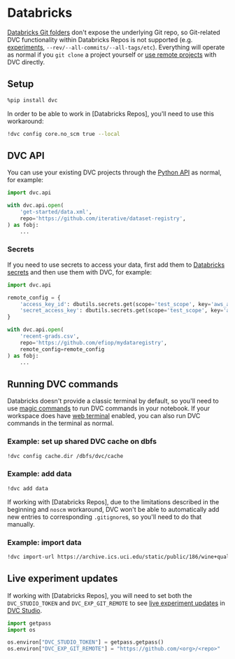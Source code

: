 # Databricks

[Databricks Git folders] don't expose the underlying Git repo, so Git-related
DVC functionality within Databricks Repos is not supported (e.g. [experiments],
`--rev/--all-commits/--all-tags/etc`). Everything will operate as normal if you
`git clone` a project yourself or [use remote projects](#dvc-api) with DVC
directly.

## Setup

```bash
%pip install dvc
```

In order to be able to work in [Databricks Repos], you'll need to use this
workaround:

```bash
!dvc config core.no_scm true --local
```

## DVC API

You can use your existing DVC projects through the [Python API] as normal, for
example:

```python
import dvc.api

with dvc.api.open(
    'get-started/data.xml',
    repo='https://github.com/iterative/dataset-registry',
) as fobj:
    ...
```

### Secrets

If you need to use secrets to access your data, first add them to [Databricks
secrets] and then use them with DVC, for example:

```python
import dvc.api

remote_config = {
    'access_key_id': dbutils.secrets.get(scope='test_scope', key='aws_access_key_id'),
    'secret_access_key': dbutils.secrets.get(scope='test_scope', key='aws_secret_access_key'),
}

with dvc.api.open(
    'recent-grads.csv',
    repo='https://github.com/efiop/mydataregistry',
    remote_config=remote_config
) as fobj:
    ...
```

## Running DVC commands

Databricks doesn't provide a classic terminal by default, so you'll need to use
[magic commands] to run DVC commands in your notebook. If your workspace does
have [web terminal] enabled, you can also run DVC commands in the terminal as
normal.

### Example: set up shared DVC cache on dbfs

```bash
!dvc config cache.dir /dbfs/dvc/cache
```

### Example: add data

```bash
!dvc add data
```

If working with [Databricks Repos], due to the limitations described in the
beginning and `noscm` workaround, DVC won't be able to automatically add new
entries to corresponding `.gitignore`s, so you'll need to do that manually.

### Example: import data

```bash
!dvc import-url https://archive.ics.uci.edu/static/public/186/wine+quality.zip
```

## Live experiment updates

If working with [Databricks Repos], you will need to set both the
`DVC_STUDIO_TOKEN` and `DVC_EXP_GIT_REMOTE` to see [live experiment updates] in
[DVC Studio].

```python
import getpass
import os

os.environ["DVC_STUDIO_TOKEN"] = getpass.getpass()
os.environ["DVC_EXP_GIT_REMOTE"] = "https://github.com/<org>/<repo>"
```

[Databricks Git folders]: https://docs.databricks.com/en/repos/index.html
[experiments]: /doc/start/experiments
[Python API]: /doc/api-reference
[Databricks secrets]: https://docs.databricks.com/en/security/secrets/index.html
[magic commands]:
  https://ipython.readthedocs.io/en/stable/interactive/magics.html
[web terminal]: https://docs.databricks.com/en/clusters/web-terminal.html
[live experiment updates]:
  /doc/studio/user-guide/experiments/live-metrics-and-plots
[DVC Studio]: https://studio.iterative.ai
